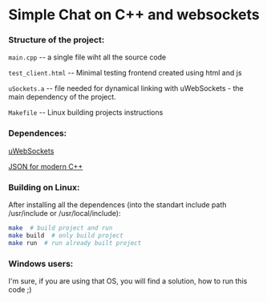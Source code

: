 # Simple Chat on C++ and websockets

### Structure of the project:
`main.cpp`         -- a single file wiht all the source code

`test_client.html` -- Minimal testing frontend created using html and js

`uSockets.a`       -- file needed for dynamical linking with uWebSockets - the main dependency of the project.

`Makefile`         -- Linux building projects instructions

### Dependences:

[uWebSockets](https://github.com/uNetworking/uWebSockets)

[JSON for modern C++](https://github.com/nlohmann/json)

### Building on Linux:

After installing all the dependences (into the standart include path /usr/include or /usr/local/include):
```bash
make  # build project and run
make build  # only build project
make run  # run already built project
```

### Windows users:

I'm sure, if you are using that OS, you will find a solution, how to run this code ;)

